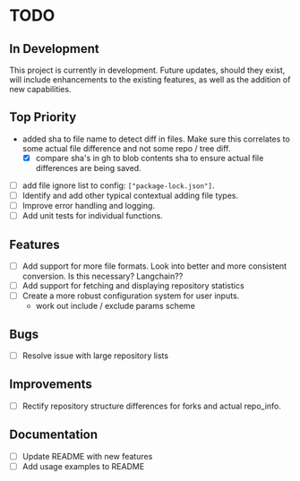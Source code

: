 # TODO

## In Development
This project is currently in development. Future updates, should they exist, will include enhancements to the existing features, as well as the addition of new capabilities.

## Top Priority
- added sha to file name to detect diff in files.  Make sure this correlates to some actual file difference and not some repo / tree diff.
  - [X] compare sha's in gh to blob contents sha to ensure actual file differences are being saved.
  
- [ ] add file ignore list to config: `["package-lock.json"]`.
- [ ] Identify and add other typical contextual adding file types.
- [ ] Improve error handling and logging.
- [ ] Add unit tests for individual functions.

## Features
- [ ] Add support for more file formats. Look into better and more consistent conversion. Is this necessary? Langchain??
- [ ] Add support for fetching and displaying repository statistics
- [ ] Create a more robust configuration system for user inputs.
    - work out include / exclude params scheme
## Bugs
- [ ] Resolve issue with large repository lists

## Improvements
- [ ] Rectify repository structure differences for forks and actual repo_info.

## Documentation
- [ ] Update README with new features
- [ ] Add usage examples to README